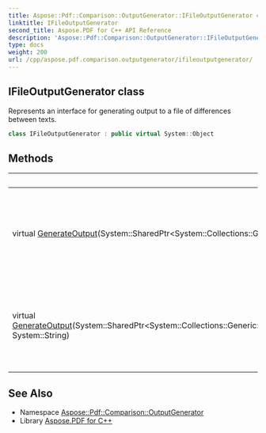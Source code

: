 ```yaml
---
title: Aspose::Pdf::Comparison::OutputGenerator::IFileOutputGenerator class
linktitle: IFileOutputGenerator
second_title: Aspose.PDF for C++ API Reference
description: 'Aspose::Pdf::Comparison::OutputGenerator::IFileOutputGenerator class. Represents an interface for generating output to a file of differences between texts in C++.'
type: docs
weight: 200
url: /cpp/aspose.pdf.comparison.outputgenerator/ifileoutputgenerator/
---
```

## IFileOutputGenerator class


Represents an interface for generating output to a file of differences between texts.

```cpp
class IFileOutputGenerator : public virtual System::Object
```

## Methods

| Method | Description |
| --- | --- |
| virtual [GenerateOutput](./generateoutput/)(System::SharedPtr\<System::Collections::Generic::List\<System::SharedPtr\<Aspose::Pdf::Comparison::Diff::DiffOperation\>\>\>, System::String) | Generates the output based on the differences between texts and saves it to a file. |
| virtual [GenerateOutput](./generateoutput/)(System::SharedPtr\<System::Collections::Generic::List\<System::SharedPtr\<System::Collections::Generic::List\<System::SharedPtr\<Aspose::Pdf::Comparison::Diff::DiffOperation\>\>\>\>\>, System::String) | Generates the output based on the differences between texts and saves it to a file. |
## See Also

* Namespace [Aspose::Pdf::Comparison::OutputGenerator](../)
* Library [Aspose.PDF for C++](../../)
